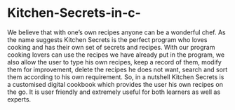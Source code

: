 # Kitchen-Secrets-in-c-

We believe that with one’s own recipes anyone can be a wonderful chef. As the name suggests Kitchen Secrets is the perfect program who loves cooking and has their own set of secrets and recipes. 
With our program cooking lovers can use the recipes we have already put in the program, we also allow the user to type his own recipes, keep a record of them, modify them for improvement, delete the recipes he does not want, search and sort them according to his own requirement.
So, in a nutshell Kitchen Secrets is a customised digital cookbook which provides the user his own recipes on the go. It is user friendly and extremely useful for both learners as well as experts.
